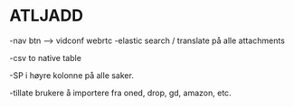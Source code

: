 # ATLJADD

-nav btn --> vidconf webrtc
-elastic search / translate på alle attachments

-csv to native table

-SP i høyre kolonne på alle saker.

-tillate brukere å importere fra oned, drop, gd, amazon, etc.
